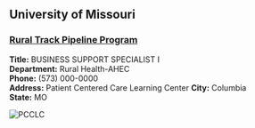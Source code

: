﻿## University of Missouri
### [Rural Track Pipeline Program](https://medicine.missouri.edu/education/rural-track-pipeline-program)

**Title:** BUSINESS SUPPORT SPECIALIST I  
**Department:** Rural Health-AHEC  
**Phone:** (573) 000-0000  
**Address:** Patient Centered Care Learning Center 
**City:** Columbia  
**State:** MO


![PCCLC](https://scontent-den4-1.xx.fbcdn.net/v/t31.0-0/p640x640/20424231_10155062556293878_423134489609904701_o.jpg?_nc_cat=110&_nc_ohc=j3VOObrcNAkAQkVdvtt5QUk6Mdby2S3j8dMo8aWA0jNhSPMOvqDxNHanA&_nc_ht=scontent-den4-1.xx&oh=728ecd0fb4ad8ac0c96b290da0b3f460&oe=5E7AA2E6)
